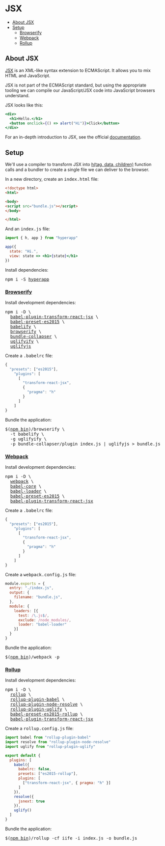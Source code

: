 # JSX

- [About JSX](#about-jsx)
- [Setup](#setup)
  - [Browserify](#browserify)
  - [Webpack](#webpack)
  - [Rollup](#rollup)

## About JSX

[JSX](https://facebook.github.io/jsx/) is an XML-like syntax extension to ECMAScript. It allows you to mix HTML and JavaScript.

JSX is not part of the ECMAScript standard, but using the appropriate tooling we can compile our JavaScript/JSX code into JavaScript browsers understand.

JSX looks like this:

```jsx
<div>
  <h1>Hello.</h1>
  <button onclick={() => alert("Hi")}>Click</button>
</div>
```

For an in-depth introduction to JSX, see the official [documentation](https://facebook.github.io/react/docs/introducing-jsx.html).

## Setup

We'll use a compiler to transform JSX into [h(tag, data, children)](/docs/api.md#h) function calls and a bundler to create a single file we can deliver to the browser.

In a new directory, create an <samp>index.html</samp> file:

```html
<!doctype html>
<html>

<body>
<script src="bundle.js"></script>
</body>

</html>
```

And an <samp>index.js</samp> file:

```jsx
import { h, app } from "hyperapp"

app({
  state: "Hi.",
  view: state => <h1>{state}</h1>
})
```

Install dependencies:
<pre>
npm i -S <a href="https://www.npmjs.com/package/hyperapp">hyperapp</a>
</pre>

### [Browserify](https://gist.github.com/jbucaran/21bbf0bbb0fe97345505664883100706 "Get this gist")

Install development dependencies:
<pre>
npm i -D \
  <a href="https://www.npmjs.com/package/babel-plugin-transform-react-jsx">babel-plugin-transform-react-jsx</a> \
  <a href="https://www.npmjs.com/package/babel-preset-es2015">babel-preset-es2015</a> \
  <a href="https://www.npmjs.com/package/babelify">babelify</a> \
  <a href="https://www.npmjs.com/package/browserify">browserify</a> \
  <a href="https://www.npmjs.com/package/bundle-collapser">bundle-collapser</a> \
  <a href="https://www.npmjs.com/package/uglifyify">uglifyify</a> \
  <a href="https://www.npmjs.com/package/uglifyjs">uglifyjs</a>
</pre>

Create a <samp>.babelrc</samp> file:

```js
{
  "presets": ["es2015"],
    "plugins": [
      [
        "transform-react-jsx",
        {
          "pragma": "h"
        }
      ]
    ]
}
```

Bundle the application:
<pre>
$(<a href="https://docs.npmjs.com/cli/bin">npm bin</a>)/browserify \
  -t babelify \
  -g uglifyify \
  -p bundle-collapser/plugin index.js | uglifyjs > bundle.js
</pre>

### [Webpack](https://gist.github.com/jbucaran/6010a83891043a6e0c37a3cec684c08e "Get this gist")

Install development dependencies:
<pre>
npm i -D \
  <a href="https://www.npmjs.com/package/webpack">webpack</a> \
  <a href="https://www.npmjs.com/package/babel-core">babel-core</a> \
  <a href="https://www.npmjs.com/package/babel-loader">babel-loader</a> \
  <a href="https://www.npmjs.com/package/babel-preset-es2015">babel-preset-es2015</a> \
  <a href="https://www.npmjs.com/package/babel-plugin-transform-react-jsx">babel-plugin-transform-react-jsx</a>
</pre>

Create a <samp>.babelrc</samp> file:
```js
{
  "presets": ["es2015"],
    "plugins": [
      [
        "transform-react-jsx",
        {
          "pragma": "h"
        }
      ]
    ]
}
```

Create a <samp>webpack.config.js</samp> file:

```js
module.exports = {
  entry: "./index.js",
  output: {
    filename: "bundle.js",
  },
  module: {
    loaders: [{
      test: /\.js$/,
      exclude: /node_modules/,
      loader: "babel-loader"
    }]
  }
}
```

Bundle the application:
<pre>
$(<a href="https://docs.npmjs.com/cli/bin">npm bin</a>)/webpack -p
</pre>

### [Rollup](https://gist.github.com/jbucaran/0c0da8f1256a0a66090151cfda777c2c "Get this gist")

Install development dependencies:
<pre>
npm i -D \
  <a href="https://www.npmjs.com/package/rollup">rollup</a> \
  <a href="https://www.npmjs.com/package/rollup-plugin-babel">rollup-plugin-babel</a> \
  <a href="https://www.npmjs.com/package/rollup-plugin-node-resolve">rollup-plugin-node-resolve</a> \
  <a href="https://www.npmjs.com/package/rollup-plugin-uglify">rollup-plugin-uglify</a> \
  <a href="https://www.npmjs.com/package/babel-preset-es2015-rollup">babel-preset-es2015-rollup</a> \
  <a href="https://www.npmjs.com/package/babel-plugin-transform-react-jsx">babel-plugin-transform-react-jsx</a>
</pre>


Create a <samp>rollup.config.js</samp> file:

```jsx
import babel from "rollup-plugin-babel"
import resolve from "rollup-plugin-node-resolve"
import uglify from "rollup-plugin-uglify"

export default {
  plugins: [
    babel({
      babelrc: false,
      presets: ["es2015-rollup"],
      plugins: [
        ["transform-react-jsx", { pragma: "h" }]
      ]
    }),
    resolve({
      jsnext: true
    }),
    uglify()
  ]
}
```

Bundle the application:
<pre>
$(<a href="https://docs.npmjs.com/cli/bin">npm bin</a>)/rollup -cf iife -i index.js -o bundle.js
</pre>
